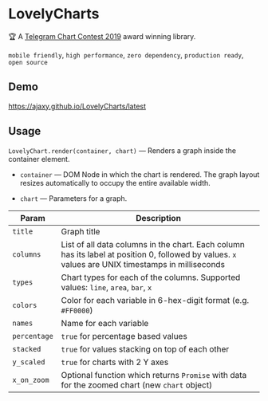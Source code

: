 # LovelyCharts

🏆 A [Telegram Chart Contest 2019](https://contest.dev/chart-js) award winning library.

`mobile friendly`, `high performance`, `zero dependency`, `production ready`, `open source`

## Demo

https://ajaxy.github.io/LovelyCharts/latest

## Usage

`LovelyChart.render(container, chart)` — Renders a graph inside the container element.

- `container` — DOM Node in which the chart is rendered. The graph layout resizes automatically to occupy the entire available width.

- `chart` — Parameters for a graph.

Param|Description|
---------|----|
`title`| Graph title
`columns`| List of all data columns in the chart. Each column has its label at position 0, followed by values. `x` values are UNIX timestamps in milliseconds
`types`| Chart types for each of the columns. Supported values: `line`, `area`, `bar`, `x`
`colors`| Color for each variable in 6-hex-digit format (e.g. `#FF0000`)
`names`| Name for each variable
`percentage` | `true` for percentage based values
`stacked`| `true` for values stacking on top of each other
`y_scaled`| `true` for charts with 2 Y axes
`x_on_zoom`| Optional function which returns `Promise` with data for the zoomed chart (new `chart` object)
